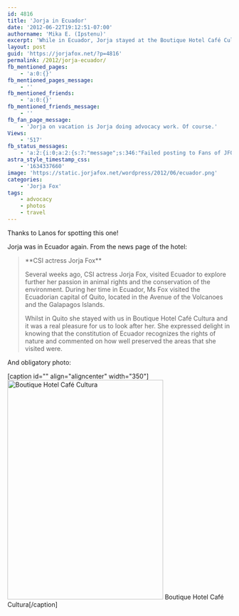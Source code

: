 ```yaml
---
id: 4816
title: 'Jorja in Ecuador'
date: '2012-06-22T19:12:51-07:00'
authorname: 'Mika E. (Ipstenu)'
excerpt: 'While in Ecuador, Jorja stayed at the Boutique Hotel Café Cultura.'
layout: post
guid: 'https://jorjafox.net/?p=4816'
permalink: /2012/jorja-ecuador/
fb_mentioned_pages:
    - 'a:0:{}'
fb_mentioned_pages_message:
    - ''
fb_mentioned_friends:
    - 'a:0:{}'
fb_mentioned_friends_message:
    - ''
fb_fan_page_message:
    - 'Jorja on vacation is Jorja doing advocacy work. Of course.'
Views:
    - '517'
fb_status_messages:
    - 'a:2:{i:0;a:2:{s:7:"message";s:346:"Failed posting to Fans of JFO''s Timeline because the access token expired.  To reactivate publishing, visit the Facebook settings page and re-enable the "Publish to fan page" setting. Full error: {"message":"Error validating access token: Session has expired at unix time 1340316000. The current unix time is 1340410372.","type":"OAuthException"}";s:5:"error";s:1:"1";}i:1;a:2:{s:7:"message";s:207:"Failed posting to your Facebook Timeline. Error: {"message":"Object at URL ''https://jorjafox.net/2012/jorja-ecuador/'' is invalid because the configured ''og:type'' of ''fansite'' is invalid.","type":"Exception"}";s:5:"error";s:1:"1";}}'
astra_style_timestamp_css:
    - '1634337660'
image: 'https://static.jorjafox.net/wordpress/2012/06/ecuador.png'
categories:
    - 'Jorja Fox'
tags:
    - advocacy
    - photos
    - travel
---
```


Thanks to Lanos for spotting this one!

Jorja was in Ecuador again. From the news page of the hotel:
<blockquote>**CSI actress Jorja Fox**

Several weeks ago, CSI actress Jorja Fox, visited Ecuador to explore further her passion in animal rights and the conservation of the environment. During her time in Ecuador, Ms Fox visited the Ecuadorian capital of Quito, located in the Avenue of the Volcanoes and the Galapagos Islands.

Whilst in Quito she stayed with us in Boutique Hotel Café Cultura and it was a real pleasure for us to look after her. She expressed delight in knowing that the constitution of Ecuador recognizes the rights of nature and commented on how well preserved the areas that she visited were.</blockquote>
And obligatory photo:

[caption id="" align="aligncenter" width="350"]<a title="Boutique Hotel Café Cultura" href="https://jorjafox.net/gallery/personal/jorja/travel/201100-ecuador/2012-ecuador_001.jpg"><img title="Boutique Hotel Café Cultura" src="https://jorjafox.net/gallery/zp-core/i.php?a=personal/jorja/travel/201100-ecuador&amp;i=2012-ecuador_001.jpeg&amp;w=350&amp;h=493&amp;cw=&amp;ch=&amp;q=90&amp;wmk=!" alt="Boutique Hotel Café Cultura" width="350" height="493" /></a> Boutique Hotel Café Cultura[/caption]
